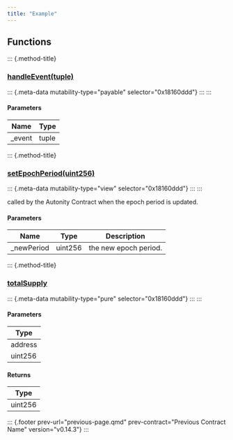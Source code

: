 ```yaml
---
title: "Example"
---
```


## Functions

::: {.method-title}
### [handleEvent(tuple)](https://github.com/autonity/autonity/tree/v0.14.1/autonity/solidity/contracts/Accountability.sol#L143)
::: {.meta-data mutability-type="payable" selector="0x18160ddd"}
:::
:::

#### Parameters

| Name | Type |
| --- | --- |
| _event | tuple |
::: {.method-title}
### [setEpochPeriod(uint256)](https://github.com/autonity/autonity/tree/v0.14.1/autonity/solidity/contracts/Accountability.sol#L523)
::: {.meta-data mutability-type="view" selector="0x18160ddd"}
:::
:::

called by the Autonity Contract when the epoch period is updated.

#### Parameters

| Name | Type | Description |
| --- | --- | --- |
| _newPeriod | uint256 | the new epoch period. |

::: {.method-title}
### [ totalSupply](https://github.com/autonity/autonity/tree/v0.14.1/autonity/solidity/contracts/asm/SupplyControl.sol#L27)
::: {.meta-data mutability-type="pure" selector="0x18160ddd"}
:::
:::


#### Parameters

| Type |
| --- |
| address |
| uint256 |

#### Returns

| Type |
| --- |
| uint256 |

::: {.footer prev-url="previous-page.qmd" prev-contract="Previous Contract Name" version="v0.14.3"}
:::
